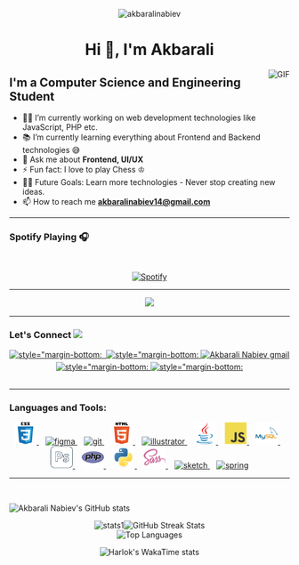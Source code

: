 <p align="center"> <img src="https://komarev.com/ghpvc/?username=akbaralinabiev&label=Profile%20views&color=0e75b6&style=flat" alt="akbaralinabiev" /> </p>
<h1 align="center">Hi 👋, I'm Akbarali</h1>

<img align="right" alt="GIF" height="160px" src="https://media.giphy.com/media/du3J3cXyzhj75IOgvA/giphy.gif" />


## I'm a Computer Science and Engineering Student  

- 👨‍💻 I’m currently working on web development technologies like JavaScript, PHP etc.
- 📚 I’m currently learning everything about Frontend and Backend technologies 😅
- 💬 Ask me about **Frontend, UI/UX**
- ⚡ Fun fact: I love to play Chess &#9812;
- 💪🏼 Future Goals: Learn more technologies - Never stop creating new ideas.
- 📫 How to reach me **akbaralinabiev14@gmail.com**

---

### Spotify Playing 🎧


&nbsp;<div align="center">
  [![Spotify](https://novatorem.vercel.app/api/spotify?background_color=0d1117&border_color=ffffff)](https://open.spotify.com/user/31oekecwz2sroyewwuwyt4wy4zum)
</div>

---


<p align="center">
  <img alig src="https://github-profile-trophy.vercel.app/?username=akbaralinabiev&column=7&rank=SSS,SS,S,AAA,AA,A,B,C" />
</p>

---

### Let's Connect <img src="https://raw.githubusercontent.com/ShahriarShafin/ShahriarShafin/main/Assets/handshake.gif" height="26px">

<div align="center">
 <a href="https://www.linkedin.com/in/akbarali-nabiev-4b89a1212/" target="_blank">
<img src=https://img.shields.io/badge/linkedin-%231E77B5.svg?&style=for-the-badge&logo=linkedin&logoColor=white alt= style="margin-bottom: 5px;" />
</a>
  
  
<a href="https://github.com/akbaralinabiev" target="_blank">
    <img src="https://img.shields.io/badge/GitHub-100000?style=for-the-badge&logo=github&logoColor=white" alt="" style="margin-bottom: 5px;" />
</a>

 <a href="https://twitter.com/zukunftigerarzt" target="_blank">
<img src=https://img.shields.io/badge/twitter-%2300acee.svg?&style=for-the-badge&logo=twitter&logoColor=white alt= style="margin-bottom: 5px;" />
</a>

<a href="mailto:akbaralinabiev14@gmail.com" target="_blank">
  <img src="https://img.shields.io/badge/Gmail-D14836?style=for-the-badge&logo=gmail&logoColor=white" alt="Akbarali Nabiev gmail" style="margin-bottom: 5px;" />
</a>

<a href="https://www.instagram.com/akbarali_nabiev/" target="_blank">
<img src=https://img.shields.io/badge/Instagram-E4405F?style=for-the-badge&logo=instagram&logoColor=white alt= style="margin-bottom: 5px;" />
</a>
                                                                                                                                                 
<a href="https://www.facebook.com/akbarali.nabiev14" target="_blank">
<img src=https://img.shields.io/badge/Facebook-1877F2?style=for-the-badge&logo=facebook&logoColor=white alt= style="margin-bottom: 5px;" />
</a>  
 


  
</div>  
&nbsp;

---

  <h3 align="left">Languages and Tools:</h3>
<p align="center"> <a href="https://www.w3schools.com/css/" target="_blank" rel="noreferrer"> <img src="https://raw.githubusercontent.com/devicons/devicon/master/icons/css3/css3-original-wordmark.svg" alt="css3" width="40" height="40"/> </a>&nbsp;&nbsp; 
  <a href="https://www.figma.com/" target="_blank" rel="noreferrer"> <img src="https://www.vectorlogo.zone/logos/figma/figma-icon.svg" alt="figma" width="40" height="40"/> </a> &nbsp;&nbsp;
  <a href="https://git-scm.com/" target="_blank" rel="noreferrer"> <img src="https://www.vectorlogo.zone/logos/git-scm/git-scm-icon.svg" alt="git" width="40" height="40"/> </a> &nbsp;&nbsp;
  <a href="https://www.w3.org/html/" target="_blank" rel="noreferrer"> <img src="https://raw.githubusercontent.com/devicons/devicon/master/icons/html5/html5-original-wordmark.svg" alt="html5" width="40" height="40"/> </a> &nbsp;&nbsp;
  <a href="https://www.adobe.com/in/products/illustrator.html" target="_blank" rel="noreferrer"> <img src="https://www.vectorlogo.zone/logos/adobe_illustrator/adobe_illustrator-icon.svg" alt="illustrator" width="40" height="40"/> </a> &nbsp;&nbsp;
  <a href="https://www.java.com" target="_blank" rel="noreferrer"> <img src="https://raw.githubusercontent.com/devicons/devicon/master/icons/java/java-original.svg" alt="java" width="40" height="40"/> </a> &nbsp;&nbsp;
  <a href="https://developer.mozilla.org/en-US/docs/Web/JavaScript" target="_blank" rel="noreferrer"> <img src="https://raw.githubusercontent.com/devicons/devicon/master/icons/javascript/javascript-original.svg" alt="javascript" width="40" height="40"/> </a>&nbsp;&nbsp; 
  <a href="https://www.mysql.com/" target="_blank" rel="noreferrer"> <img src="https://raw.githubusercontent.com/devicons/devicon/master/icons/mysql/mysql-original-wordmark.svg" alt="mysql" width="40" height="40"/> </a> &nbsp;&nbsp;
  <a href="https://www.photoshop.com/en" target="_blank" rel="noreferrer"> <img src="https://raw.githubusercontent.com/devicons/devicon/master/icons/photoshop/photoshop-line.svg" alt="photoshop" width="40" height="40"/> </a> &nbsp;&nbsp;
  <a href="https://www.php.net" target="_blank" rel="noreferrer"> <img src="https://raw.githubusercontent.com/devicons/devicon/master/icons/php/php-original.svg" alt="php" width="40" height="40"/> </a> &nbsp;&nbsp;
  <a href="https://www.python.org" target="_blank" rel="noreferrer"> <img src="https://raw.githubusercontent.com/devicons/devicon/master/icons/python/python-original.svg" alt="python" width="40" height="40"/> </a> &nbsp;&nbsp;
  <a href="https://sass-lang.com" target="_blank" rel="noreferrer"> <img src="https://raw.githubusercontent.com/devicons/devicon/master/icons/sass/sass-original.svg" alt="sass" width="40" height="40"/> </a> &nbsp;&nbsp;
  <a href="https://www.sketch.com/" target="_blank" rel="noreferrer"> <img src="https://www.vectorlogo.zone/logos/sketchapp/sketchapp-icon.svg" alt="sketch" width="40" height="40"/> </a> &nbsp;&nbsp;
  <a href="https://spring.io/" target="_blank" rel="noreferrer"> <img src="https://www.vectorlogo.zone/logos/springio/springio-icon.svg" alt="spring" width="40" height="40"/> </a> </p>

---
&nbsp;
  &nbsp;

   ![Akbarali Nabiev's GitHub stats](https://github-readme-stats.vercel.app/api?username=akbaralinabiev\&show_icons=true\&show=reviews,discussions_started,discussions_answered,prs_merged,prs_merged_percentage)
<div align="center">
  <div style="display: flex; justify-content: center;">
    <img
     alt=stats1
     style="object-fit: none; justify-content: center;"
     src=https://github-readme-stats.vercel.app/api?username=akbaralinabiev&count_private=true&show_icons=true&theme=gradient&bg_color=45,E76344,904E95&title_color=FFFFFF&text_color=FFFFFF&icon_color=FFFFFF>
    <img src="https://github-readme-streak-stats.herokuapp.com/?user=akbaralinabiev&theme=tokyo&hide_border=false" alt="GitHub Streak Stats">
  </div>
  <img src="https://github-readme-stats.vercel.app/api/top-langs/?username=akbaralinabiev&theme=tokyo&hide_border=false&include_all_commits=true&count_private=true&layout=compact" alt="Top Languages">

![Harlok's WakaTime stats](https://github-readme-stats.vercel.app/api/wakatime?username=akbaralinabiev\&layout=compact)


</div>





